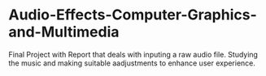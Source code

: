 # Audio-Effects-Computer-Graphics-and-Multimedia
Final Project with Report that deals with inputing a raw audio file. Studying the music and making suitable aadjustments to enhance user experience.

